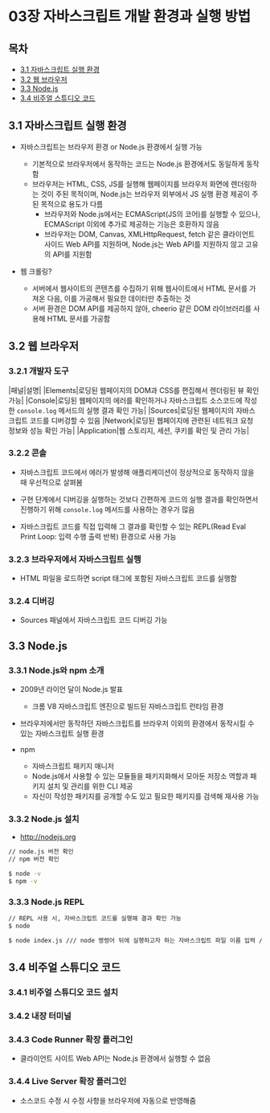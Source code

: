 # 03장 자바스크립트 개발 환경과 실행 방법


## 목차

- [3.1 자바스크립트 실행 환경](#3.1)
- [3.2 웹 브라우저](#3.2)
- [3.3 Node.js](#3.3)
- [3.4 비주얼 스튜디오 코드](#3.4)


## 3.1 자바스크립트 실행 환경

- 자바스크립트는 브라우저 환경 or Node.js 환경에서 실행 가능
	- 기본적으로 브라우저에서 동작하는 코드는 Node.js 환경에서도 동일하게 동작함
	- 브라우저는 HTML, CSS, JS를 실행해 웹페이지를 브라우저 화면에 렌더링하는 것이 주된 목적이며, Node.js는 브라우저 외부에서 JS 실행 환경 제공이 주된 목적으로 용도가 다름
		- 브라우저와 Node.js에서는 ECMAScript(JS의 코어)를 실행할 수 있으나, ECMAScript 이외에 추가로 제공하는 기능은 호환하지 않음
		- 브라우저는 DOM, Canvas, XMLHttpRequest, fetch 같은 클라이언트 사이드 Web API를 지원하며, Node.js는 Web API를 지원하지 않고 고유의 API를 지원함

- 웹 크롤링?
	- 서버에서 웹사이트의 콘텐츠를 수집하기 위해 웹사이트에서 HTML 문서를 가져온 다음, 이를 가공해서 필요한 데이터만 추출하는 것
	- 서버 환경은 DOM API를 제공하지 않아, cheerio 같은 DOM 라이브러리를 사용해 HTML 문서를 가공함


## 3.2 웹 브라우저

### 3.2.1 개발자 도구

|패널|설명|
|Elements|로딩된 웹페이지의 DOM과 CSS를 편집해서 렌더링된 뷰 확인 가능|
|Console|로딩된 웹페이지의 에러를 확인하거나 자바스크립트 소스코드에 작성한 `console.log` 메서드의 실행 결과 확인 가능|
|Sources|로딩된 웹페이지의 자바스크립트 코드를 디버겅할 수 있음
|Network|로딩된 웹페이지에 관련된 네트워크 요청 정보와 성능 확인 가능|
|Application|웹 스토리지, 세션, 쿠키를 확인 및 관리 가능|

### 3.2.2 콘솔

- 자바스크립트 코드에서 에러가 발생해 애플리케이션이 정상적으로 동작하지 않을 때 우선적으로 살펴봄

- 구현 단계에서 디버깅을 실행하는 것보다 간편하게 코드의 실행 결과를 확인하면서 진행하기 위해 `console.log` 메서드를 사용하는 경우가 많음

- 자바스크립트 코드를 직접 입력해 그 결과를 확인할 수 있는 REPL(Read Eval Print Loop: 입력 수행 출력 반복) 환경으로 사용 가능

### 3.2.3 브라우저에서 자바스크립트 실행

- HTML 파일을 로드하면 script 태그에 포함된 자바스크립트 코드를 실행함

### 3.2.4 디버깅

- Sources 패널에서 자바스크립트 코드 디버깅 가능 


## 3.3 Node.js

### 3.3.1 Node.js와 npm 소개

- 2009년 라이언 달이 Node.js 발표
	- 크롬 V8 자바스크립트 엔진으로 빌드된 자바스크립트 런타임 환경

- 브라우저에서만 동작하던 자바스크립트를 브라우저 이외의 환경에서 동작시킬 수 있는 자바스크립트 실행 환경

- npm
	- 자바스크립트 패키지 매니저
	- Node.js에서 사용할 수 있는 모듈들을 패키지화해서 모아둔 저장소 역할과 패키지 설치 및 관리를 위한 CLI 제공
	- 자신이 작성한 패키지를 공개할 수도 있고 필요한 패키지를 검색해 재사용 가능

### 3.3.2 Node.js 설치

- http://nodejs.org 

```bash
// node.js 버전 확인
// npm 버전 확인

$ node -v
$ npm -v
```

### 3.3.3 Node.js REPL

```bash
// REPL 사용 시, 자바스크립트 코드를 실행해 결과 확인 가능
$ node
```

```bash
$ node index.js /// node 명령어 뒤에 실행하고자 하는 자바스크립트 파일 이름 입력 // 파일 확장자 `.js` 생략 가능
```


## 3.4 비주얼 스튜디오 코드

### 3.4.1 비주얼 스튜디오 코드 설치

### 3.4.2 내장 터미널

### 3.4.3 Code Runner 확장 플러그인

- 클라이언트 사이트 Web API는 Node.js 환경에서 실행할 수 없음

### 3.4.4 Live Server 확장 플러그인

- 소스코드 수정 시 수정 사항을 브라우저에 자동으로 반영해줌